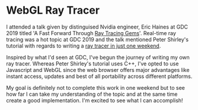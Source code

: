 # WebGL Ray Tracer
I attended a talk given by distinguised Nvidia engineer, Eric Haines at GDC 2019 titled 'A Fast Forward Through [Ray Tracing Gems](http://www.realtimerendering.com/raytracinggems)'. Real-time ray tracing was a hot topic at GDC 2019 and the talk mentioned Peter Shirley's tutorial with regards to writing a [ray tracer in just one weekend](http://www.realtimerendering.com/raytracing/Ray%20Tracing%20in%20a%20Weekend.pdf).

Inspired by what I'd seen at GDC, I've begun the journey of writing my own ray tracer. Whereas Peter Shirley's tutorial uses C++, I've opted to use Javascript and WebGL since the web browser offers major advantages like instant access, updates and best of all portability across different platforms.

My goal is definitely not to complete this work in one weekend but to see how far I can take my understanding of the topic and at the same time create a good implementation. I'm excited to see what I can accomplish!
